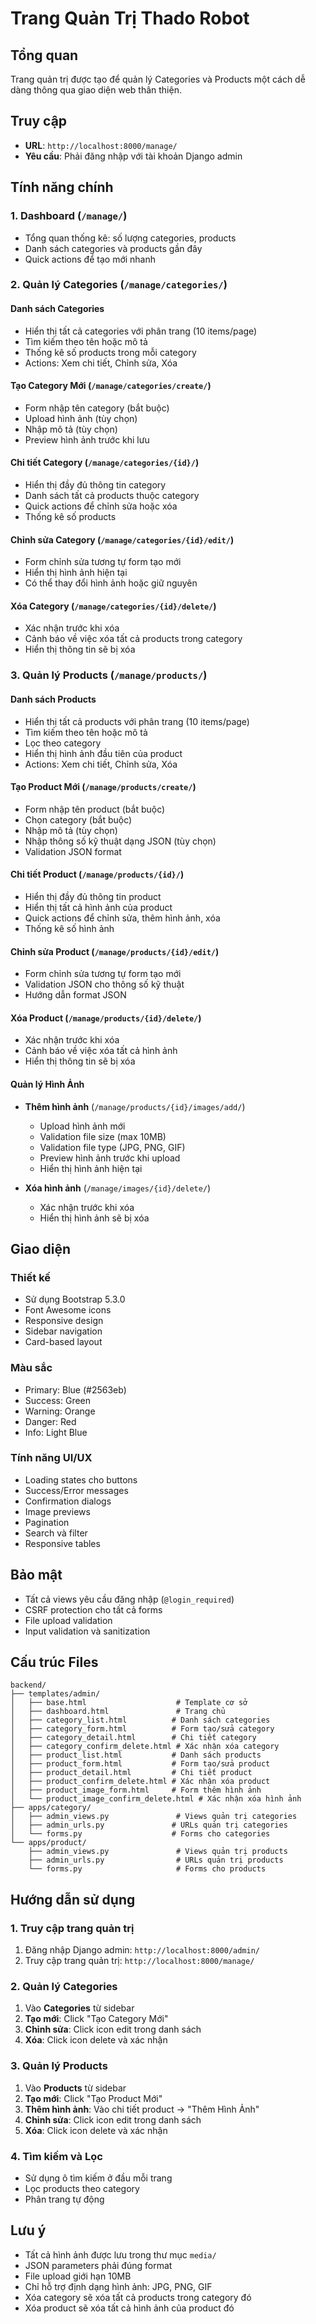 # Trang Quản Trị Thado Robot

## Tổng quan

Trang quản trị được tạo để quản lý Categories và Products một cách dễ dàng thông qua giao diện web thân thiện.

## Truy cập

- **URL**: `http://localhost:8000/manage/`
- **Yêu cầu**: Phải đăng nhập với tài khoản Django admin

## Tính năng chính

### 1. Dashboard (`/manage/`)
- Tổng quan thống kê: số lượng categories, products
- Danh sách categories và products gần đây
- Quick actions để tạo mới nhanh

### 2. Quản lý Categories (`/manage/categories/`)

#### Danh sách Categories
- Hiển thị tất cả categories với phân trang (10 items/page)
- Tìm kiếm theo tên hoặc mô tả
- Thống kê số products trong mỗi category
- Actions: Xem chi tiết, Chỉnh sửa, Xóa

#### Tạo Category Mới (`/manage/categories/create/`)
- Form nhập tên category (bắt buộc)
- Upload hình ảnh (tùy chọn)
- Nhập mô tả (tùy chọn)
- Preview hình ảnh trước khi lưu

#### Chi tiết Category (`/manage/categories/{id}/`)
- Hiển thị đầy đủ thông tin category
- Danh sách tất cả products thuộc category
- Quick actions để chỉnh sửa hoặc xóa
- Thống kê số products

#### Chỉnh sửa Category (`/manage/categories/{id}/edit/`)
- Form chỉnh sửa tương tự form tạo mới
- Hiển thị hình ảnh hiện tại
- Có thể thay đổi hình ảnh hoặc giữ nguyên

#### Xóa Category (`/manage/categories/{id}/delete/`)
- Xác nhận trước khi xóa
- Cảnh báo về việc xóa tất cả products trong category
- Hiển thị thông tin sẽ bị xóa

### 3. Quản lý Products (`/manage/products/`)

#### Danh sách Products
- Hiển thị tất cả products với phân trang (10 items/page)
- Tìm kiếm theo tên hoặc mô tả
- Lọc theo category
- Hiển thị hình ảnh đầu tiên của product
- Actions: Xem chi tiết, Chỉnh sửa, Xóa

#### Tạo Product Mới (`/manage/products/create/`)
- Form nhập tên product (bắt buộc)
- Chọn category (bắt buộc)
- Nhập mô tả (tùy chọn)
- Nhập thông số kỹ thuật dạng JSON (tùy chọn)
- Validation JSON format

#### Chi tiết Product (`/manage/products/{id}/`)
- Hiển thị đầy đủ thông tin product
- Hiển thị tất cả hình ảnh của product
- Quick actions để chỉnh sửa, thêm hình ảnh, xóa
- Thống kê số hình ảnh

#### Chỉnh sửa Product (`/manage/products/{id}/edit/`)
- Form chỉnh sửa tương tự form tạo mới
- Validation JSON cho thông số kỹ thuật
- Hướng dẫn format JSON

#### Xóa Product (`/manage/products/{id}/delete/`)
- Xác nhận trước khi xóa
- Cảnh báo về việc xóa tất cả hình ảnh
- Hiển thị thông tin sẽ bị xóa

#### Quản lý Hình Ảnh
- **Thêm hình ảnh** (`/manage/products/{id}/images/add/`)
  - Upload hình ảnh mới
  - Validation file size (max 10MB)
  - Validation file type (JPG, PNG, GIF)
  - Preview hình ảnh trước khi upload
  - Hiển thị hình ảnh hiện tại

- **Xóa hình ảnh** (`/manage/images/{id}/delete/`)
  - Xác nhận trước khi xóa
  - Hiển thị hình ảnh sẽ bị xóa

## Giao diện

### Thiết kế
- Sử dụng Bootstrap 5.3.0
- Font Awesome icons
- Responsive design
- Sidebar navigation
- Card-based layout

### Màu sắc
- Primary: Blue (#2563eb)
- Success: Green
- Warning: Orange
- Danger: Red
- Info: Light Blue

### Tính năng UI/UX
- Loading states cho buttons
- Success/Error messages
- Confirmation dialogs
- Image previews
- Pagination
- Search và filter
- Responsive tables

## Bảo mật

- Tất cả views yêu cầu đăng nhập (`@login_required`)
- CSRF protection cho tất cả forms
- File upload validation
- Input validation và sanitization

## Cấu trúc Files

```
backend/
├── templates/admin/
│   ├── base.html                    # Template cơ sở
│   ├── dashboard.html               # Trang chủ
│   ├── category_list.html          # Danh sách categories
│   ├── category_form.html          # Form tạo/sửa category
│   ├── category_detail.html        # Chi tiết category
│   ├── category_confirm_delete.html # Xác nhận xóa category
│   ├── product_list.html           # Danh sách products
│   ├── product_form.html           # Form tạo/sửa product
│   ├── product_detail.html         # Chi tiết product
│   ├── product_confirm_delete.html # Xác nhận xóa product
│   ├── product_image_form.html     # Form thêm hình ảnh
│   └── product_image_confirm_delete.html # Xác nhận xóa hình ảnh
├── apps/category/
│   ├── admin_views.py               # Views quản trị categories
│   ├── admin_urls.py               # URLs quản trị categories
│   └── forms.py                    # Forms cho categories
└── apps/product/
    ├── admin_views.py               # Views quản trị products
    ├── admin_urls.py                # URLs quản trị products
    └── forms.py                     # Forms cho products
```

## Hướng dẫn sử dụng

### 1. Truy cập trang quản trị
1. Đăng nhập Django admin: `http://localhost:8000/admin/`
2. Truy cập trang quản trị: `http://localhost:8000/manage/`

### 2. Quản lý Categories
1. Vào **Categories** từ sidebar
2. **Tạo mới**: Click "Tạo Category Mới"
3. **Chỉnh sửa**: Click icon edit trong danh sách
4. **Xóa**: Click icon delete và xác nhận

### 3. Quản lý Products
1. Vào **Products** từ sidebar
2. **Tạo mới**: Click "Tạo Product Mới"
3. **Thêm hình ảnh**: Vào chi tiết product → "Thêm Hình Ảnh"
4. **Chỉnh sửa**: Click icon edit trong danh sách
5. **Xóa**: Click icon delete và xác nhận

### 4. Tìm kiếm và Lọc
- Sử dụng ô tìm kiếm ở đầu mỗi trang
- Lọc products theo category
- Phân trang tự động

## Lưu ý

- Tất cả hình ảnh được lưu trong thư mục `media/`
- JSON parameters phải đúng format
- File upload giới hạn 10MB
- Chỉ hỗ trợ định dạng hình ảnh: JPG, PNG, GIF
- Xóa category sẽ xóa tất cả products trong category đó
- Xóa product sẽ xóa tất cả hình ảnh của product đó
